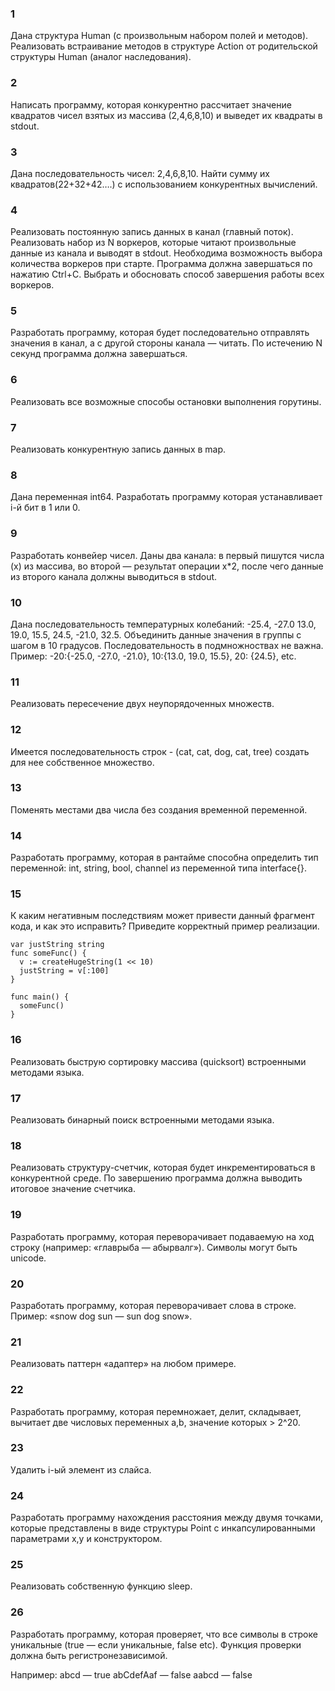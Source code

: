### 1
Дана структура Human (с произвольным набором полей и методов).
Реализовать встраивание методов в структуре Action от родительской структуры Human (аналог наследования).

### 2
Написать программу, которая конкурентно рассчитает значение квадратов чисел взятых
из массива (2,4,6,8,10) и выведет их квадраты в stdout.

### 3
Дана последовательность чисел: 2,4,6,8,10. Найти сумму их квадратов(22+32+42….)
с использованием конкурентных вычислений.

### 4
Реализовать постоянную запись данных в канал (главный поток).
Реализовать набор из N воркеров, которые читают произвольные данные из канала и выводят в stdout. 
Необходима возможность выбора количества воркеров при старте.
Программа должна завершаться по нажатию Ctrl+C. Выбрать и обосновать способ завершения работы всех воркеров.

### 5
Разработать программу, которая будет последовательно отправлять значения в канал,
а с другой стороны канала — читать. По истечению N секунд программа должна завершаться.

### 6
Реализовать все возможные способы остановки выполнения горутины.

### 7
Реализовать конкурентную запись данных в map.

### 8
Дана переменная int64. Разработать программу которая устанавливает i-й бит в 1 или 0.

### 9
Разработать конвейер чисел. Даны два канала: в первый пишутся числа (x) из массива, 
во второй — результат операции x*2, после чего данные из второго канала должны выводиться в stdout.

### 10
Дана последовательность температурных колебаний: -25.4, -27.0 13.0, 19.0, 15.5, 24.5, -21.0, 32.5.
Объединить данные значения в группы с шагом в 10 градусов. Последовательность в подмножноствах не важна.
Пример: -20:{-25.0, -27.0, -21.0}, 10:{13.0, 19.0, 15.5}, 20: {24.5}, etc.

### 11
Реализовать пересечение двух неупорядоченных множеств.

### 12
Имеется последовательность строк - (cat, cat, dog, cat, tree) создать для нее собственное множество.

### 13
Поменять местами два числа без создания временной переменной.

### 14
Разработать программу, которая в рантайме способна определить тип переменной:
int, string, bool, channel из переменной типа interface{}.

### 15
К каким негативным последствиям может привести данный фрагмент кода, и как это исправить?
Приведите корректный пример реализации.

```
var justString string
func someFunc() {
  v := createHugeString(1 << 10)
  justString = v[:100]
}

func main() {
  someFunc()
}
```

### 16
Реализовать быструю сортировку массива (quicksort) встроенными методами языка.

### 17
Реализовать бинарный поиск встроенными методами языка.

### 18
Реализовать структуру-счетчик, которая будет инкрементироваться в конкурентной среде.
По завершению программа должна выводить итоговое значение счетчика.

### 19
Разработать программу, которая переворачивает подаваемую на ход строку (например: «главрыба — абырвалг»).
Символы могут быть unicode.

### 20
Разработать программу, которая переворачивает слова в строке.
Пример: «snow dog sun — sun dog snow».

### 21
Реализовать паттерн «адаптер» на любом примере.

### 22
Разработать программу, которая перемножает, делит, складывает, вычитает две числовых переменных a,b,
значение которых > 2^20.

### 23
Удалить i-ый элемент из слайса.

### 24
Разработать программу нахождения расстояния между двумя точками, которые представлены в виде структуры Point
с инкапсулированными параметрами x,y и конструктором.

### 25
Реализовать собственную функцию sleep.

### 26
Разработать программу, которая проверяет, что все символы в строке уникальные (true — если уникальные, false etc).
Функция проверки должна быть регистронезависимой.

Например:
abcd — true
abCdefAaf — false
aabcd — false

